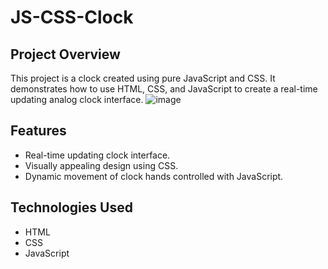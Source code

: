 # JS-CSS-Clock

## Project Overview
This project is a clock created using pure JavaScript and CSS. It demonstrates how to use HTML, CSS, and JavaScript to create a real-time updating analog clock interface.
![image](https://github.com/lemonteaau/JS-CSS-Clock/assets/104964583/c524c2cc-27cc-47ab-8cca-17448cb2e7ef)

## Features
- Real-time updating clock interface.
- Visually appealing design using CSS.
- Dynamic movement of clock hands controlled with JavaScript.

## Technologies Used
- HTML
- CSS
- JavaScript
